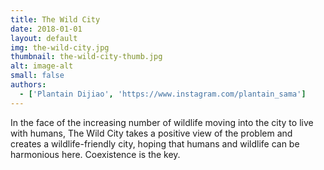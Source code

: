 ```yaml
---
title: The Wild City
date: 2018-01-01
layout: default
img: the-wild-city.jpg
thumbnail: the-wild-city-thumb.jpg
alt: image-alt
small: false
authors:
  - ['Plantain Dijiao', 'https://www.instagram.com/plantain_sama']
---
```


In the face of the increasing number of wildlife moving into the city to live with humans, The Wild City takes a positive view of the problem and creates a wildlife-friendly city, hoping that humans and wildlife can be harmonious here. Coexistence is the key.
